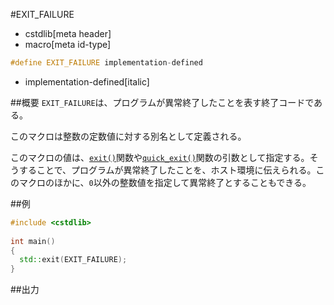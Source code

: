 #EXIT_FAILURE
* cstdlib[meta header]
* macro[meta id-type]

```cpp
#define EXIT_FAILURE implementation-defined
```
* implementation-defined[italic]

##概要
`EXIT_FAILURE`は、プログラムが異常終了したことを表す終了コードである。

このマクロは整数の定数値に対する別名として定義される。

このマクロの値は、[`exit()`](./exit.md)関数や[`quick_exit()`](./quick_exit.md)関数の引数として指定する。そうすることで、プログラムが異常終了したことを、ホスト環境に伝えられる。このマクロのほかに、`0`以外の整数値を指定して異常終了とすることもできる。


##例
```cpp
#include <cstdlib>
    
int main()
{
  std::exit(EXIT_FAILURE);
}
```

##出力
```
```


